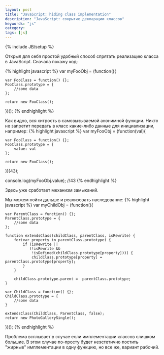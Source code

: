 ```yaml
---
layout: post
title: "JavaScript: hiding class implementation"
description: "JavaScript: сокрытие декларации классов"
keywords: "js"
category: 
tags: [js]
---
```

{% include JB/setup %}

Открыл для себя простой удобный способ спрятать реализацию класса в JavaScript. Сначала покажу код:

{% highlight javascript %}
var myFooObj = (function(){

    var FooClass = function() {};    
    FooClass.prototype = { 
        //some data
    };

    return new FooClass();    
})();
{% endhighlight %}

Как видно, вся хитрость в самовызываемой анонимной функции. Никто не запретит передать в класс какие-либо данные для инициализации, например:
{% highlight javascript %}
var myFooObj = (function(val){

    var FooClass = function() {};    
    FooClass.prototype = { 
        value: val
    };

    return new FooClass();    
})(43);

console.log(myFooObj.value); //43
{% endhighlight %}

Здесь уже сработает механизм замыканий.

Мы можем пойти дальше и реализовать наследование:
{% highlight javascript %}
var myChildObj = (function(){

    var ParentClass = function() {};    
    ParentClass.prototype = { 
        //some data
    };

    function extendsClass(childClass, parentClass, isRewrite) {
        for(var property in parentClass.prototype) {
            if (isRewrite || 
               (!isRewrite && 
                !isDefined(childClass.prototype[property]))) {                         
                childClass.prototype[property] = parentClass.prototype[property];
            }
        }

        childClass.prototype.parent =  parentClass.prototype;
    }

    var ChildClass = function() {}; 
    ChildClass.prototype = {
        //some data
    }

    extendsClass(ChildClass, ParentClass, false);
    return new PhotoGallerySingle();    
})();
{% endhighlight %}

Проблема всплывает в случае если имплементации классов слишком большие. В этом случае по-просту будет неэстетично постить "жирные" имплементации в одну функцию, но все же, вариант рабочий.

